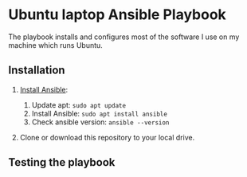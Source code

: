 # Ubuntu laptop Ansible Playbook

The playbook installs and configures most of the software I use on my machine which runs Ubuntu.

## Installation

1. [Install Ansible](https://docs.ansible.com/ansible/latest/installation_guide/index.html):

    1. Update apt: `sudo apt update`
    2. Install Ansible: `sudo apt install ansible`
    3. Check ansible version: `ansible --version`

2. Clone or download this repository to your local drive.

## Testing the playbook
